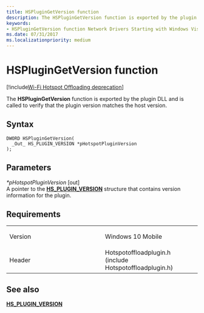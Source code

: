 ```yaml
---
title: HSPluginGetVersion function
description: The HSPluginGetVersion function is exported by the plugin DLL and is called to verify that the plugin version matches the host version.
keywords: 
- HSPluginGetVersion function Network Drivers Starting with Windows Vista
ms.date: 07/31/2017
ms.localizationpriority: medium
---
```


# HSPluginGetVersion function

[!include[Wi-Fi Hotspot Offloading deprecation](../includes/wi-fi-hotspot-offloading-deprecation.md)]


The **HSPluginGetVersion** function is exported by the plugin DLL and is called to verify that the plugin version matches the host version.

## Syntax

```ManagedCPlusPlus
DWORD HSPluginGetVersion(
  _Out_ HS_PLUGIN_VERSION *pHotspotPluginVersion
);
```

## Parameters

*\*pHotspotPluginVersion* \[out\]  
A pointer to the [**HS\_PLUGIN\_VERSION**](hs-plugin-version.md) structure that contains version information for the plugin.

## Requirements

<table>
<colgroup>
<col width="50%" />
<col width="50%" />
</colgroup>
<tbody>
<tr class="odd">
<td><p>Version</p></td>
<td><p>Windows 10 Mobile</p></td>
</tr>
<tr class="even">
<td><p>Header</p></td>
<td>Hotspotoffloadplugin.h (include Hotspotoffloadplugin.h)</td>
</tr>
</tbody>
</table>

## See also


[**HS\_PLUGIN\_VERSION**](hs-plugin-version.md)

 

 




